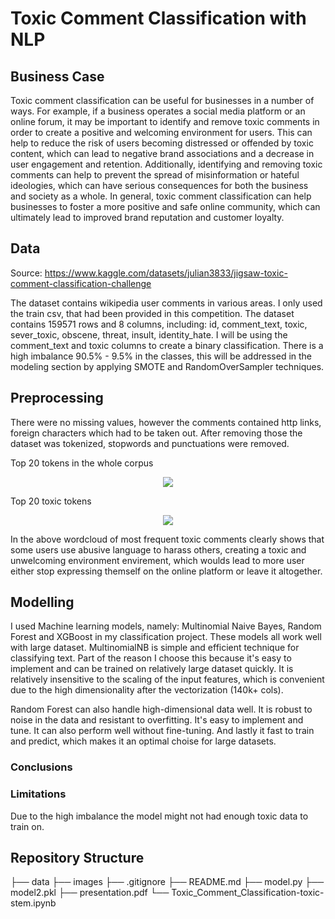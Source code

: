 # Toxic Comment Classification with NLP

## Business Case
Toxic comment classification can be useful for businesses in a number of ways. For example, if a business operates a social media platform or an online forum, it may be important to identify and remove toxic comments in order to create a positive and welcoming environment for users. This can help to reduce the risk of users becoming distressed or offended by toxic content, which can lead to negative brand associations and a decrease in user engagement and retention. Additionally, identifying and removing toxic comments can help to prevent the spread of misinformation or hateful ideologies, which can have serious consequences for both the business and society as a whole. In general, toxic comment classification can help businesses to foster a more positive and safe online community, which can ultimately lead to improved brand reputation and customer loyalty.

## Data

Source:
https://www.kaggle.com/datasets/julian3833/jigsaw-toxic-comment-classification-challenge

The dataset contains wikipedia user comments in various areas. I only used the train csv, that had been provided in this competition.
The dataset contains 159571 rows and 8 columns, including: id, comment_text, toxic, sever_toxic, obscene, threat, insult, identity_hate. I will be using the comment_text and toxic columns to create a binary classification.
There is a high imbalance 90.5% - 9.5% in the classes, this will be addressed in the modeling section by applying SMOTE and RandomOverSampler techniques.

## Preprocessing
There were no missing values, however the comments contained http links, foreign characters which had to be taken out.
After removing those the dataset was tokenized, stopwords and punctuations were removed.

Top 20 tokens in the whole corpus
<p align='center'>
  <img src="top20_tokens_all.png">
</p>

Top 20 toxic tokens
<p align='center'>
  <img src="top20_toxic.png">
</p>
In the above wordcloud of most frequent toxic comments clearly shows that some users use abusive language to harass others, creating a toxic and unwelcoming environment envirement, which woulds lead to more user either stop expressing themself on the online platform or leave it altogether.


## Modelling
I used Machine learning models, namely: Multinomial Naive Bayes, Random Forest and XGBoost in my classification project.
These models all work well with large dataset. MultinomialNB is simple and efficient technique for classifying text. Part of the reason I choose this because it's easy to implement and can be trained on relatively large dataset quickly. It is relatively insensitive to the scaling of the input features, which is convenient due to the high dimensionality after the vectorization (140k+ cols).

Random Forest can also handle high-dimensional data well. It is robust to noise in the data and resistant to overfitting. It's easy to implement and tune. It can also perform well without fine-tuning. And lastly it fast to train and predict, which makes it an optimal choise for large datasets.





### Conclusions

### Limitations
Due to the high imbalance the model might not had enough toxic data to train on. 

## Repository Structure

├── data
├── images
├── .gitignore
├── README.md
├── model.py
├── model2.pkl
├── presentation.pdf
└── Toxic_Comment_Classification-toxic-stem.ipynb
